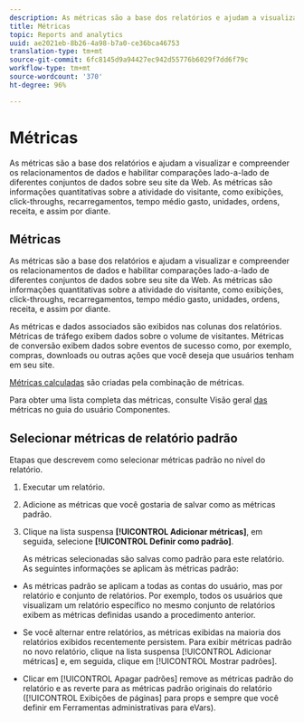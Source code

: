 ```yaml
---
description: As métricas são a base dos relatórios e ajudam a visualizar e compreender os relacionamentos de dados e habilitar comparações lado-a-lado de diferentes conjuntos de dados sobre seu site da Web. As métricas são informações quantitativas sobre a atividade do visitante, como exibições, click-throughs, recarregamentos, tempo médio gasto, unidades, ordens, receita, e assim por diante.
title: Métricas
topic: Reports and analytics
uuid: ae2021eb-8b26-4a98-b7a0-ce36bca46753
translation-type: tm+mt
source-git-commit: 6fc8145d9a94427ec942d55776b6029f7dd6f79c
workflow-type: tm+mt
source-wordcount: '370'
ht-degree: 96%

---
```



# Métricas

As métricas são a base dos relatórios e ajudam a visualizar e compreender os relacionamentos de dados e habilitar comparações lado-a-lado de diferentes conjuntos de dados sobre seu site da Web. As métricas são informações quantitativas sobre a atividade do visitante, como exibições, click-throughs, recarregamentos, tempo médio gasto, unidades, ordens, receita, e assim por diante.

## Métricas

As métricas são a base dos relatórios e ajudam a visualizar e compreender os relacionamentos de dados e habilitar comparações lado-a-lado de diferentes conjuntos de dados sobre seu site da Web. As métricas são informações quantitativas sobre a atividade do visitante, como exibições, click-throughs, recarregamentos, tempo médio gasto, unidades, ordens, receita, e assim por diante.

As métricas e dados associados são exibidos nas colunas dos relatórios. Métricas de tráfego exibem dados sobre o volume de visitantes. Métricas de conversão exibem dados sobre eventos de sucesso como, por exemplo, compras, downloads ou outras ações que você deseja que usuários tenham em seu site.

[Métricas calculadas](/help/components/c-calcmetrics/cm-overview.md) são criadas pela combinação de métricas.

Para obter uma lista completa das métricas, consulte Visão geral [das](/help/components/metrics/overview.md) métricas no guia do usuário Componentes.

## Selecionar métricas de relatório padrão

Etapas que descrevem como selecionar métricas padrão no nível do relatório.

<!-- 

t_metrics_set_default.xml

 -->

1. Executar um relatório.
1. Adicione as métricas que você gostaria de salvar como as métricas padrão.
1. Clique na lista suspensa **[!UICONTROL Adicionar métricas]**, em seguida, selecione **[!UICONTROL Definir como padrão]**.

   As métricas selecionadas são salvas como padrão para este relatório. As seguintes informações se aplicam às métricas padrão:

* As métricas padrão se aplicam a todas as contas do usuário, mas por relatório e conjunto de relatórios. Por exemplo, todos os usuários que visualizam um relatório específico no mesmo conjunto de relatórios exibem as métricas definidas usando a procedimento anterior.
* Se você alternar entre relatórios, as métricas exibidas na maioria dos relatórios exibidos recentemente persistem. Para exibir métricas padrão no novo relatório, clique na lista suspensa [!UICONTROL Adicionar métricas] e, em seguida, clique em [!UICONTROL Mostrar padrões].

* Clicar em [!UICONTROL Apagar padrões] remove as métricas padrão do relatório e as reverte para as métricas padrão originais do relatório ([!UICONTROL Exibições de páginas] para props e sempre que você definir em Ferramentas administrativas para eVars).

